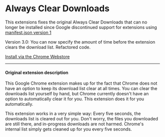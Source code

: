 # Always Clear Downloads
This extensions fixes the original Always Clear Downloads that can no longer be installed since Google discontinued support for extensions using [manifest.json version 1](https://developer.chrome.com/extensions/manifestVersion)

Version 3.0: You can now specify the amount of time before the extension clears the download list. Refactored code.

[Install via the Chrome Webstore](https://chrome.google.com/webstore/detail/always-clear-downloads-2/jcajchndfkmnaefkhoaoiagemplbfffn)

---

#### Original extension description

This Google Chrome extension makes up for the fact that Chrome does not have an option to keep its download list clear at all times. You can clear the downloads list yourself by hand, but Chrome currently doesn't have an option to automatically clear it for you. This extension does it for you automatically.

This extension works in a very simple way: Every five seconds, the downloads list is cleared out for you. Don't worry, the files you downloaded are still there, and in-progress downloads are not harmed. Chrome's internal list simply gets cleaned up for you every five seconds. 
